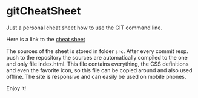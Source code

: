# gitCheatSheet

Just a personal cheat sheet how to use the GIT command line.

Here is a link to the [cheat sheet](https://mm65de.github.io/gitCheatSheet/)

The sources of the sheet is stored in folder `src`.
After every commit resp. push to the repository the sources are automatically compiled to the one and only file index.html.
This file contains everything, the CSS definitions and even the favorite icon, so this file can be copied around and also used offline.
The site is responsive and can easily be used on mobile phones.

Enjoy it!
